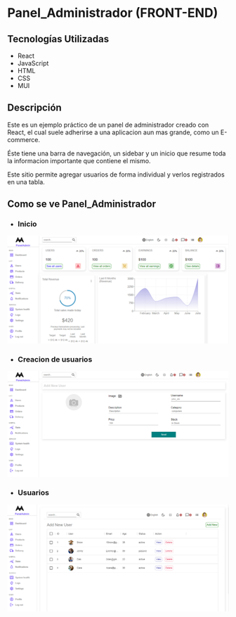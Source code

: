 # Panel_Administrador (FRONT-END)

## Tecnologías Utilizadas

+ React
+ JavaScript
+ HTML
+ CSS
+ MUI

## Descripción

Este es un ejemplo práctico de un panel de administrador creado con React, el cual suele adherirse a una aplicacion aun mas grande, como un E-commerce. 

Éste tiene una barra de navegación, un sidebar y un inicio que resume toda la informacion importante que contiene el mismo.

Este sitio permite agregar usuarios de forma individual y verlos registrados en una tabla.

## Como se ve Panel_Administrador

+ ### Inicio

![Inicio](./image/panel1.png)

+ ### Creacion de usuarios

![Creacion de usuarios](./image/panel3.png)

+ ### Usuarios 

![Usuarios](./image/panel2.png)

